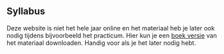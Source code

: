 ## Syllabus


<!-- Binnenkort kun je hier een boek versie van het materiaal downloaden -->

Deze website is niet het hele jaar online en het materiaal heb je later ook nodig tijdens bijvoorbeeld het practicum.
Hier kun je een [boek versie](https://das.proglab.nl/course/00%20Informatie/40%20Syllabus/DASBoek.pdf) van het materiaal downloaden.  Handig voor als je het later nodig hebt.